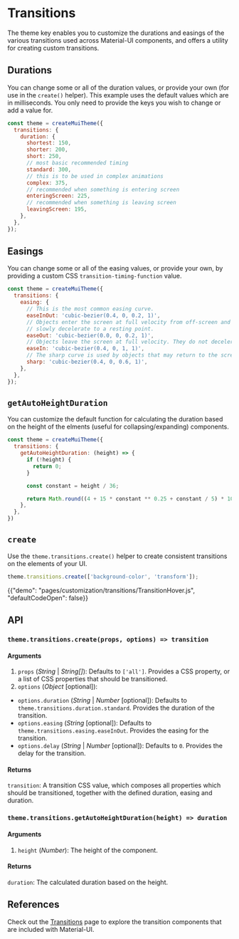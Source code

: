 # Transitions

<p class="description">The theme key enables you to customize the durations and easings of the various transitions used across Material-UI components, and offers a utility for creating custom transitions.</p>

## Durations

You can change some or all of the duration values, or provide your own (for use in the `create()` helper). This example uses the default values which are in milliseconds. You only need to provide the keys you wish to change or add a value for.

```js
const theme = createMuiTheme({
  transitions: {
    duration: {
      shortest: 150,
      shorter: 200,
      short: 250,
      // most basic recommended timing
      standard: 300,
      // this is to be used in complex animations
      complex: 375,
      // recommended when something is entering screen
      enteringScreen: 225,
      // recommended when something is leaving screen
      leavingScreen: 195,
    },
  },
});
```

## Easings

You can change some or all of the easing values, or provide your own, by providing a custom CSS <code>transition-timing-function</code> value.

```js
const theme = createMuiTheme({
  transitions: {
    easing: {
      // This is the most common easing curve.
      easeInOut: 'cubic-bezier(0.4, 0, 0.2, 1)',
      // Objects enter the screen at full velocity from off-screen and
      // slowly decelerate to a resting point.
      easeOut: 'cubic-bezier(0.0, 0, 0.2, 1)',
      // Objects leave the screen at full velocity. They do not decelerate when off-screen.
      easeIn: 'cubic-bezier(0.4, 0, 1, 1)',
      // The sharp curve is used by objects that may return to the screen at any time.
      sharp: 'cubic-bezier(0.4, 0, 0.6, 1)',
    },    
  },
});
```

## `getAutoHeightDuration`

You can customize the default function for calculating the duration based on the height of the elments (useful for collapsing/expanding) components.

```js
const theme = createMuiTheme({
  transitions: {
    getAutoHeightDuration: (height) => {
      if (!height) {
        return 0;
      }

      const constant = height / 36;

      return Math.round((4 + 15 * constant ** 0.25 + constant / 5) * 10);
    },
  },
})
```

## `create`

Use the <code>theme.transitions.create()</code> helper to create consistent transitions on the elements of your UI.</p>

```js
theme.transitions.create(['background-color', 'transform']);
```

{{"demo": "pages/customization/transitions/TransitionHover.js", "defaultCodeOpen": false}}

## API

### `theme.transitions.create(props, options) => transition`

#### Arguments

1. `props` (*String* | *String[]*): Defaults to `['all']`. Provides a CSS property, or a list of CSS properties that should be transitioned.
2.  `options` (*Object* [optional]):
  - `options.duration` (*String* | *Number* [optional]): Defaults to `theme.transitions.duration.standard`. Provides the duration of the transition.
  - `options.easing` (*String* [optional]): Defaults to `theme.transitions.easing.easeInOut`. Provides the easing for the transition.
  - `options.delay` (*String* | *Number* [optional]): Defaults to `0`. Provides the delay for the transition.

#### Returns

`transition`: A transition CSS value, which composes all properties which should be transitioned, together with the defined duration, easing and duration.

### `theme.transitions.getAutoHeightDuration(height) => duration`

#### Arguments

1. `height` (*Number*): The height of the component.

#### Returns

`duration`: The calculated duration based on the height.

## References
Check out the [Transitions](/components/transitions/) page to explore the transition components that are included with Material-UI.
